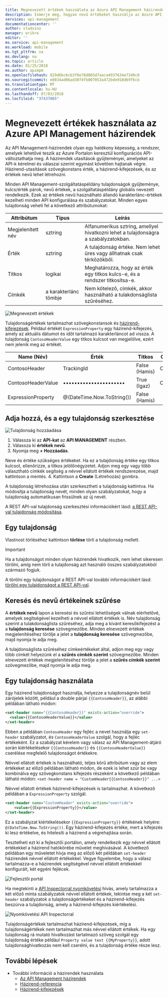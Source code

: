 ```yaml
---
title: Megnevezett értékek használata az Azure API Management házirendek
description: Ismerje meg, hogyan nevű értékeket használja az Azure API Management házirendek.
services: api-management
documentationcenter: ''
author: vladvino
manager: erikre
editor: ''
ms.service: api-management
ms.workload: mobile
ms.tgt_pltfrm: na
ms.devlang: na
ms.topic: article
ms.date: 01/25/2018
ms.author: apimpm
ms.openlocfilehash: 829d6bc6cb3f8e78d065d7aaca4937634e7349c8
ms.sourcegitcommit: e0834ad0bad38f4fb007053a472bde918d69f6cb
ms.translationtype: MT
ms.contentlocale: hu-HU
ms.lasthandoff: 07/03/2018
ms.locfileid: "37437065"
---
```

# <a name="how-to-use-named-values-in-azure-api-management-policies"></a>Megnevezett értékek használata az Azure API Management házirendek
Az API Management-házirendek olyan egy hatékony képesség, a rendszer, amelyek lehetővé teszik az Azure Portalon keresztül konfigurációs API-változtathatja meg. A házirendek utasítások gyűjteményei, amelyeket az API-k kérelmei és válaszai szerint egymást követően hajtanak végre. Házirend-utasítások szövegkonstans érték, a házirend-kifejezések, és az értékek nevű lehet létrehozni. 

Minden API Management-szolgáltatáspéldány tulajdonságok gyűjteménye, kulcs/érték párok, nevű értékek, a szolgáltatáspéldány globális nevezett rendelkezik. Ezek az értékek nevű használható állandó karakterlánc-értékek kezelheti minden API konfigurálása és szabályzatokat. Minden egyes tulajdonság veheti fel a következő attribútumokat:

| Attribútum | Típus | Leírás |
| --- | --- | --- |
| Megjelenített név |sztring |Alfanumerikus sztring, amellyel hivatkozni lehet a tulajdonságra a szabályzatokban. |
| Érték |sztring |A tulajdonság értéke. Nem lehet üres vagy állhatnak csak térközökből. |
|Titkos|logikai|Meghatározza, hogy az érték egy titkos kulcs-e, és a rendszer titkosítsa-e.|
| Címkék |a karakterlánc tömbje |Nem kötelező, címkék, akkor használható a tulakdonságlista szűréséhez. |

![Megnevezett értékek](./media/api-management-howto-properties/named-values.png)

Tulajdonságértékek tartalmazhat szövegkonstansok és [házirend-kifejezések](https://msdn.microsoft.com/library/azure/dn910913.aspx). Például értékét `ExpressionProperty` egy házirend-kifejezés, amely az aktuális dátumot és időt tartalmazó karakterláncot ad vissza. A tulajdonság `ContosoHeaderValue` egy titkos kulcsot van megjelölve, ezért nem jelenik meg az értékét.

| Name (Név) | Érték | Titkos | Címkék |
| --- | --- | --- | --- |
| ContosoHeader |TrackingId |False (Hamis) |Contoso |
| ContosoHeaderValue |•••••••••••••••••••••• |True (Igaz) |Contoso |
| ExpressionProperty |@(DateTime.Now.ToString()) |False (Hamis) | |

## <a name="to-add-and-edit-a-property"></a>Adja hozzá, és a egy tulajdonság szerkesztése

![Tulajdonság hozzáadása](./media/api-management-howto-properties/add-property.png)

1. Válassza ki az **API-kat** az **API MANAGEMENT** részben.
2. Válassza ki **értékek nevű**.
3. Nyomja meg **+ Hozzáadás**.

  Neve és értéke szükséges értékeket. Ha ez a tulajdonság értéke egy titkos kulcsot, ellenőrizze, a titkos jelölőnégyzetet. Adjon meg egy vagy több választható címkék segítség a névvel ellátott értékek rendszerezése, majd kattintson a mentés.
4. Kattintson a **Create** (Létrehozás) gombra.

A tulajdonság létrehozása után szerkesztheti a tulajdonság kattintva. Ha módosítja a tulajdonság nevét, minden olyan szabályzatokat, hogy a tulajdonság automatikusan frissülnek az új nevét.

A REST API-val tulajdonság szerkesztési információkért lásd: [a REST API-val tulajdonság módosítása](https://msdn.microsoft.com/library/azure/mt651775.aspx#Patch).

## <a name="to-delete-a-property"></a>Egy tulajdonság

Vlastnost törléséhez kattintson **törlése** törli a tulajdonság mellett.

> [!IMPORTANT]
> Ha a tulajdonságot minden olyan házirendek hivatkozik, nem lehet sikeresen törölni, amíg nem törli a tulajdonság azt használó összes szabályzatokból származó fogjuk.
> 
> 

A törölni egy tulajdonságot a REST API-val további információkért lásd: [törölni egy tulajdonságot a REST API-val](https://msdn.microsoft.com/library/azure/mt651775.aspx#Delete).

## <a name="to-search-and-filter-named-values"></a>Keresés és nevű értékeinek szűrése

A **értékek nevű** lapon a keresési és szűrési lehetőségek válnak elérhetővé, amelyek segítségével kezelheti a névvel ellátott értékek is. Név tulajdonság szerint a tulakdonságlista szűréséhez, adja meg a kívánt keresőkifejezést a a **tulajdonság keresése** szövegmezőbe. Minden elnevezett értékek megjelenítéséhez törölje a jelet a **tulajdonság keresése** szövegmezőbe, majd nyomja le adja meg.

A tulajdonságlista szűréséhez címkeértékeket által, adjon meg egy vagy több címkét helyezünk el a **szűrés címkék szerint** szövegmezőbe. Minden elnevezett értékek megjelenítéséhez törölje a jelet a **szűrés címkék szerint** szövegmezőbe, majd nyomja le adja meg.

## <a name="to-use-a-property"></a>Egy tulajdonság használata

Egy házirend tulajdonságot használja, helyezze a tulajdonságnév belül zárójelek között, például a double párjai `{{ContosoHeader}}`, az alábbi példában látható módon:

```xml
<set-header name="{{ContosoHeader}}" exists-action="override">
  <value>{{ContosoHeaderValue}}</value>
</set-header>
```

Ebben a példában `ContosoHeader` egy fejléc a nevet használja egy `set-header` szabályzatot, és `ContosoHeaderValue` szolgál, hogy a fejléc értékeként. Ez a szabályzat kérelem vagy válasz az API Management-átjáró során kiértékelésekor `{{ContosoHeader}}` és `{{ContosoHeaderValue}}` cserélése megfelelő tulajdonságot értékekre.

Névvel ellátott értékek is használható, teljes körű attribútum vagy az elem értékeket az előző példában látható módon, de ezek is lehet szúr be vagy kombinálva egy szövegkonstans kifejezés részeként a következő példában látható módon: `<set-header name = "CustomHeader{{ContosoHeader}}" ...>`

Névvel ellátott értékek házirend-kifejezések is tartalmazhat. A következő példában a `ExpressionProperty` szolgál.

```xml
<set-header name="CustomHeader" exists-action="override">
    <value>{{ExpressionProperty}}</value>
</set-header>
```

Ez a szabályzat kiértékelésekor `{{ExpressionProperty}}` értékének helyére: `@(DateTime.Now.ToString())`. Egy házirend-kifejezés értéke, mert a kifejezés ki lesz értékelve, és hitelesíti a házirend a végrehajtása során.

Tesztelheti ezt ki a fejlesztői portálon, amely rendelkezik egy névvel ellátott értékekkel a házirend hatókörébe művelet meghívásával. A következő példában egy műveletet hívja meg az előző két példában `set-header` házirendek névvel ellátott értékekkel. Vegye figyelembe, hogy a válasz tartalmazza-e a házirendek segítségével névvel ellátott értékekkel konfigurált, két egyéni fejlécek.

![Fejlesztői portál][api-management-send-results]

Ha megtekinti a [API Inspectorral nyomkövetési](api-management-howto-api-inspector.md) hívás, amely tartalmazza a két előző minta szabályzatok névvel ellátott értékek, tekintse meg a két `set-header` szabályzatok a tulajdonságértékeket és a házirend-kifejezés beszúrva a tulajdonság, amely a házirend-kifejezés kiértékelési.

![Nyomkövetési API Inspectorral][api-management-api-inspector-trace]

Tulajdonságértékek tartalmazhat házirend-kifejezések, míg a tulajdonságértékek nem tartalmazhat más névvel ellátott értékek. Ha egy tulajdonság rá mutató hivatkozást tartalmazó szöveg szolgál egy tulajdonság értéke például `Property value text {{MyProperty}}`, adott tulajdonsághivatkozás nem kell cserélni, és a tulajdonság értéke része lesz.

## <a name="next-steps"></a>További lépések
* További információ a házirendek használata
  * [Az API Management házirendek](api-management-howto-policies.md)
  * [Házirend-referencia](https://msdn.microsoft.com/library/azure/dn894081.aspx)
  * [Házirend-kifejezések](https://msdn.microsoft.com/library/azure/dn910913.aspx)

[api-management-send-results]: ./media/api-management-howto-properties/api-management-send-results.png
[api-management-properties-filter]: ./media/api-management-howto-properties/api-management-properties-filter.png
[api-management-api-inspector-trace]: ./media/api-management-howto-properties/api-management-api-inspector-trace.png

